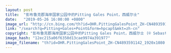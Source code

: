 ```yaml
---
layout: post
title:  "彭布鲁克郡海岸国家公园中的Pitting Gales Point，西威尔士"
date:   "2019-05-26 16:00:00 +0800"
image_url: "http://cn.bing.com/th?id=OHR.PittingGalesPoint_ZH-CN4893591142_1920x1080.jpg&rf=LaDigue_1920x1080.jpg&pid=hp"
link: "/search?q=Pitting+Gales+Point&form=hpcapt&mkt=zh-cn"
copyright: "彭布鲁克郡海岸国家公园中的Pitting Gales Point，西威尔士 (© Sebastian Wasek/Getty Images)"
image_hash: "12ec215a06f6350d13cae9974a391977"
image_filename: "th?id=OHR.PittingGalesPoint_ZH-CN4893591142_1920x1080.jpg&rf=LaDigue_1920x1080.jpg&pid=hp"
---
```

